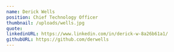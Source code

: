 ```yaml
---
name: Derick Wells
position: Chief Technology Officer
thumbnail: /uploads/wells.jpg
quote: 
linkedinURL: https://www.linkedin.com/in/derick-w-8a26b61a1/
githubURL: https://github.com/derwells
---
```

